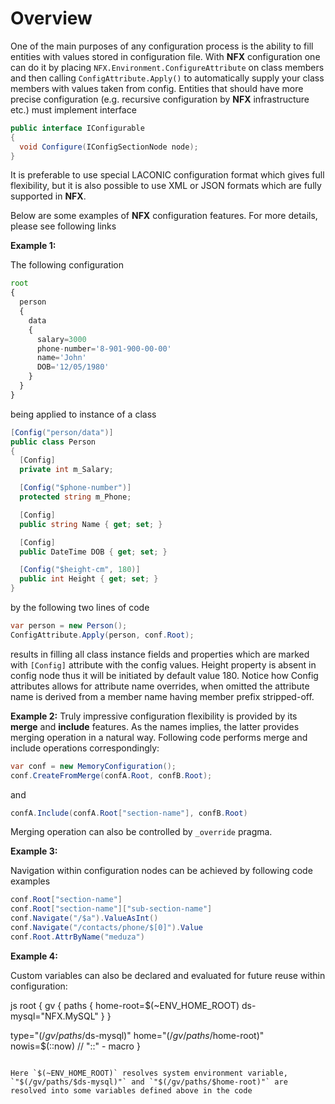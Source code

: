 # Overview

One of the main purposes of any configuration process is the ability to fill entities with values stored in configuration file. 
With **NFX** configuration one can do it by placing `NFX.Environment.ConfigureAttribute` on class members and then calling `ConfigAttribute.Apply()` to automatically supply your class members with values taken from config. 
Entities that should have more precise configuration (e.g. recursive configuration by **NFX** infrastructure etc.) must implement interface

```csharp
public interface IConfigurable
{
  void Configure(IConfigSectionNode node);
}
```

It is preferable to use special LACONIC configuration format which gives full flexibility, but it is also possible to use XML or JSON formats which are fully supported in **NFX**.

Below are some examples of **NFX** configuration features. For more details, please see following links

**Example 1:**

The following configuration

```js
root
{
  person
  {
    data
    {
      salary=3000
      phone-number='8-901-900-00-00'
      name='John'
      DOB='12/05/1980'
    }
  }
}
```

being applied to instance of a class

```csharp
[Config("person/data")]
public class Person
{
  [Config]
  private int m_Salary;

  [Config("$phone-number")]
  protected string m_Phone;

  [Config]
  public string Name { get; set; }

  [Config]
  public DateTime DOB { get; set; }

  [Config("$height-cm", 180)]
  public int Height { get; set; }
}
```

by the following two lines of code

```csharp
var person = new Person();
ConfigAttribute.Apply(person, conf.Root);
```

results in filling all class instance fields and properties which are marked with `[Config]` attribute with the config values. Height property is absent in config node thus it will be initiated by default value 180. 
Notice how Config attributes allows for attribute name overrides, when omitted the attribute name is derived from a member name having member prefix stripped-off.

**Example 2:**
Truly impressive configuration flexibility is provided by its **merge** and **include** features. 
As the names implies, the latter provides merging operation in a natural way. 
Following code performs merge and include operations correspondingly:

```csharp
var conf = new MemoryConfiguration();
conf.CreateFromMerge(confA.Root, confB.Root);
```

and

```csharp
confA.Include(confA.Root["section-name"], confB.Root)
```

Merging operation can also be controlled by `_override` pragma.

**Example 3:**

Navigation within configuration nodes can be achieved by following code examples

```csharp
conf.Root["section-name"]
conf.Root["section-name"]["sub-section-name"]
conf.Navigate("/$a").ValueAsInt()
conf.Navigate("/contacts/phone/$[0]").Value
conf.Root.AttrByName("meduza")
```

**Example 4:**

Custom variables can also be declared and evaluated for future reuse within configuration:

js
root
{
  gv
  {
    paths
    {
      home-root=$(~ENV_HOME_ROOT)
      ds-mysql="NFX.MySQL"
    }
  }
  
  type="$(/gv/paths/$ds-mysql)"
  home="$(/gv/paths/$home-root)"
  nowis=$(::now) // "::" - macro
}
```

Here `$(~ENV_HOME_ROOT)` resolves system environment variable, 
`"$(/gv/paths/$ds-mysql)"` and `"$(/gv/paths/$home-root)"` are resolved into some variables defined above in the code